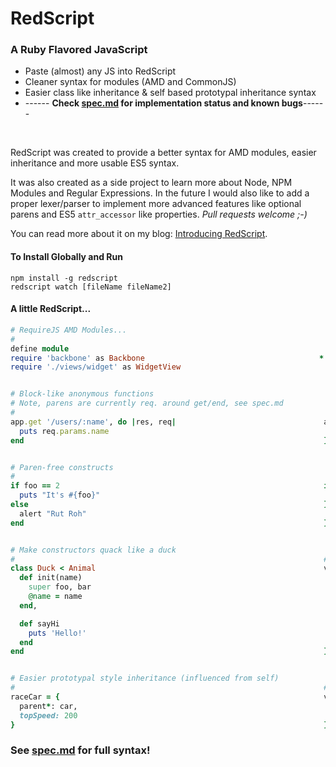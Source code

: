 # RedScript  
### A Ruby Flavored JavaScript

* Paste (almost) any JS into RedScript
* Cleaner syntax for modules (AMD and CommonJS)
* Easier class like inheritance & self based prototypal inheritance syntax
* ------ **Check [spec.md](https://github.com/AdamBrodzinski/RedScript/blob/master/spec.md) for implementation status and known bugs**------

<br>

RedScript was created to provide a better syntax for AMD modules, easier inheritance and more usable ES5 syntax.

It was also created as a side project to learn more about Node, NPM Modules and Regular Expressions. In the future I would also like to add a proper lexer/parser to implement more advanced features like optional parens and ES5 `attr_accessor` like properties. *Pull requests welcome ;-)*

You can read more about it on my blog: [Introducing RedScript](http://adamb.me/blog/2013/01/27/introducing-redscript/).


#### To Install Globally and Run

```
npm install -g redscript
redscript watch [fileName fileName2]
```

#### A little RedScript...

```ruby
# RequireJS AMD Modules...
#
define module
require 'backbone' as Backbone                                       * see spec.md for full translation
require './views/widget' as WidgetView


# Block-like anonymous functions
# Note, parens are currently req. around get/end, see spec.md
#
app.get '/users/:name', do |res, req|                                 app.get('/users/:name', function(res,req) {
  puts req.params.name                                                  console.log(req.params.name);
end                                                                   });


# Paren-free constructs
#
if foo == 2                                                           if (foo === 2) {
  puts "It's #{foo}"                                                    console.log("It's " + foo);
else                                                                  } else {
  alert "Rut Roh"                                                       alert("Rut Roh");
end                                                                   }


# Make constructors quack like a duck
#                                                                     # note, inheritance methods are opt. inserted
class Duck < Animal                                                   var Duck = Animal.extend({
  def init(name)                                                        init: function(name) {
    super foo, bar                                                        this._super(foo, bar);
    @name = name                                                          this.name = name;
  end,                                                                  },

  def sayHi                                                             sayHi: function() {
    puts 'Hello!'                                                         console.log('Hello!');
  end                                                                   }
end                                                                   });


# Easier prototypal style inheritance (influenced from self)
#                                                                     # uses non-standard __proto__ prop
raceCar = {                                                           var racecar = {
  parent*: car,                                                         __proto__: car,
  topSpeed: 200                                                         topSpeed: 200
}                                                                     }
```
### See [spec.md](https://github.com/AdamBrodzinski/RedScript/blob/master/spec.md) for full syntax!

